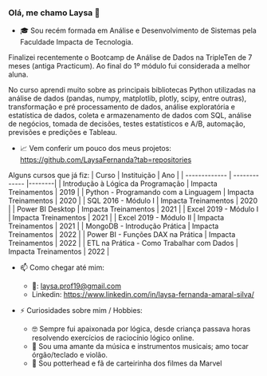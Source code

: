 ### Olá, me chamo Laysa 👋

- 🎓 Sou recém formada em Análise e Desenvolvimento de Sistemas pela Faculdade Impacta de Tecnologia.

Finalizei recentemente o Bootcamp de Análise de Dados na TripleTen de 7 meses (antiga Practicum). Ao final do 1º módulo fui considerada a melhor aluna.

No curso aprendi muito sobre as principais bibliotecas Python utilizadas na análise de dados (pandas, numpy, matplotlib, plotly, scipy, entre outras), transformação e pré processamento de dados, análise exploratória e estatística de dados, coleta e armazenamento de dados com SQL, análise de negócios, tomada de decisões, testes estatísticos e A/B, automação, previsões e predições e Tableau.  

- 📈 Vem conferir um pouco dos meus projetos: https://github.com/LaysaFernanda?tab=repositories

Alguns cursos que já fiz:
| Curso | Instituição | Ano |
| ------------- | ------------- |--------|
| Introdução à Lógica da Programação  | Impacta Treinamentos  |   2019     |
| Python - Programando com a Linguagem  | Impacta Treinamentos  |   2020     |
| SQL 2016 - Módulo I  | Impacta Treinamentos  |   2020     |
| Power BI Desktop  | Impacta Treinamentos  |   2021    |
| Excel 2019 - Módulo I  | Impacta Treinamentos  |   2021     |
| Excel 2019 - Módulo II  | Impacta Treinamentos  |   2021     |
| MongoDB - Introdução Prática  | Impacta Treinamentos  |   2022     |
| Power BI - Funções DAX na Prática  | Impacta Treinamentos  |   2022     |
| ETL na Prática - Como Trabalhar com Dados  | Impacta Treinamentos  |   2022     |

- 📫 Como chegar até mim: 
    - 📧: laysa.prof19@gmail.com
    - Linkedin: https://www.linkedin.com/in/laysa-fernanda-amaral-silva/
      
- ⚡ Curiosidades sobre mim / Hobbies:
  - 🤓 Sempre fui apaixonada por lógica, desde criança passava horas resolvendo exercícios de raciocínio lógico online.
  - 🎼 Sou uma amante da música e instrumentos musicais; amo tocar órgão/teclado e violão.
  - 🎥 Sou potterhead e fã de carteirinha dos filmes da Marvel
